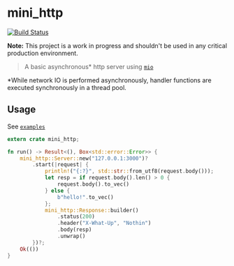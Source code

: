 # mini_http
[![Build Status](https://travis-ci.org/jaemk/mini_http.svg?branch=master)](https://travis-ci.org/jaemk/mini_http)

**Note:** This project is a work in progress and shouldn't be used in any critical production environment.

> A basic asynchronous&#42; http server using [`mio`](https://docs.rs/mio)

&#42;While network IO is performed asynchronously, handler functions are executed synchronously in a thread pool.

## Usage

See [`examples`](https://github.com/jaemk/mini_http/tree/master/examples)

```rust
extern crate mini_http;

fn run() -> Result<(), Box<std::error::Error>> {
    mini_http::Server::new("127.0.0.1:3000")?
        .start(|request| {
            println!("{:?}", std::str::from_utf8(request.body()));
            let resp = if request.body().len() > 0 {
                request.body().to_vec()
            } else {
                b"hello!".to_vec()
            };
            mini_http::Response::builder()
                .status(200)
                .header("X-What-Up", "Nothin")
                .body(resp)
                .unwrap()
        })?;
    Ok(())
}
```

